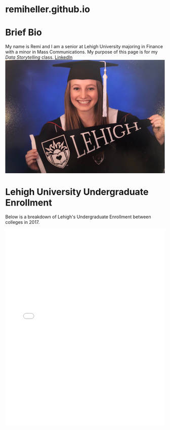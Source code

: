 # remiheller.github.io
# **Brief Bio**
My name is Remi and I am a senior at Lehigh University majoring in Finance with a minor in Mass Communications. My purpose of this page is for my *Data Storytelling* class.
[LinkedIn](https://www.linkedin.com/in/remi-heller-05bb39109/)
![Me](IMG_5590.jpeg)


# Lehigh University Undergraduate Enrollment
Below is a breakdown of Lehigh's Undergraduate Enrollment between colleges in 2017.


<iframe title="Chart: 2017 Lehigh University Undergraduate Enrollment" aria-describedby="This pie chart shows the percentages of undergraduate enrollment in the six colleges at Lehigh University in 2017.College of Arts $ Sciences has the largest enrollment among all." id="datawrapper-chart-bmjGT" src="//datawrapper.dwcdn.net/bmjGT/1/" scrolling="no" frameborder="0" style="width: 0; min-width: 100% !important;" height="621"></iframe><script type="text/javascript">!function(){"use strict";window.addEventListener("message",function(a){if(void 0!==a.data["datawrapper-height"])for(var t in a.data["datawrapper-height"]){var e=document.getElementById("datawrapper-chart-"+t);e&&(e.style.height=a.data["datawrapper-height"][t]+"px")}})}();</script>
